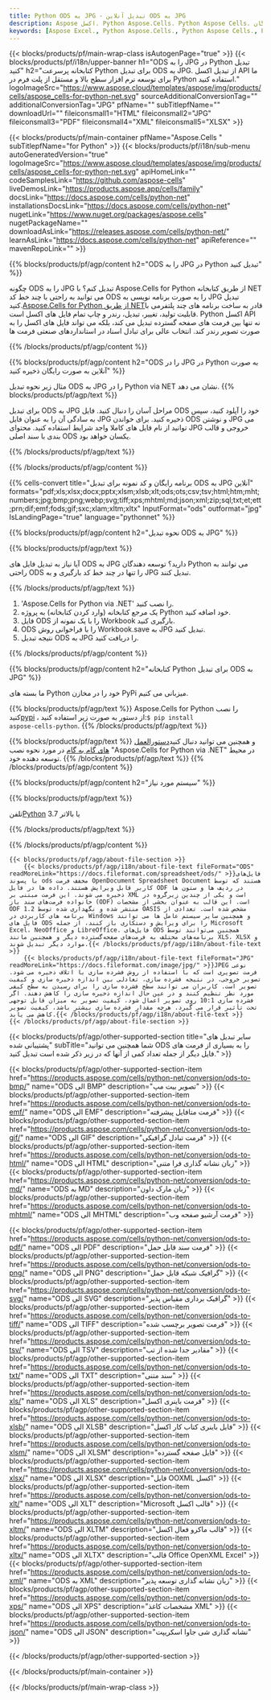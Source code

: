 ```yaml
---
title: Python ODS به JPG - تبدیل آنلاین ODS به JPG
description: Aspose اکسل. Python Aspose.Cells. Python Aspose Cells. آنلاین رایگان Python تبدیل ODS به فرمت ذخیره سازی JPG. Python ODS با فرمت JPG. ODS را در JPG Python ذخیره کنید.
keywords: [Aspose Excel., Python Aspose.Cells., Python Aspose Cells., Python ODS to JPG saveformat., Free Online ODS to JPG Python., Python Convert ODS to JPG]
---
```

{{< blocks/products/pf/main-wrap-class isAutogenPage="true" >}}
{{< blocks/products/pf/i18n/upper-banner h1="ODS را به JPG در Python تبدیل کنید" h2="کتابخانه پرسرعت Python برای تبدیل ODS به JPG. از تبدیل اکسل API ما برای توسعه نرم افزار سطح بالا و مستقل از پلت فرم در Python استفاده کنید." logoImageSrc="https://www.aspose.cloud/templates/aspose/img/products/cells/aspose_cells-for-python-net.svg" sourceAdditionalConversionTag="" additionalConversionTag="JPG" pfName="" subTitlepfName="" downloadUrl="" fileiconsmall1="HTML" fileiconsmall2="JPG" fileiconsmall3="PDF" fileiconsmall4="XML" fileiconsmall5="XLSX" >}}

{{< blocks/products/pf/main-container pfName="Aspose.Cells " subTitlepfName="for Python" >}}
{{< blocks/products/pf/i18n/sub-menu autoGeneratedVersion="true" logoImageSrc="https://www.aspose.cloud/templates/aspose/img/products/cells/aspose_cells-for-python-net.svg" apiHomeLink="" codeSamplesLink="https://github.com/aspose-cells" liveDemosLink="https://products.aspose.app/cells/family" docsLink="https://docs.aspose.com/cells/python-net" installationsDocsLink="https://docs.aspose.com/cells/python-net" nugetLink="https://www.nuget.org/packages/aspose.cells" nugetPackageName="" downloadAsLink="https://releases.aspose.com/cells/python-net/" learnAsLink="https://docs.aspose.com/cells/python-net" apiReference="" mavenRepoLink="" >}}


{{% blocks/products/pf/agp/content h2="ODS را به JPG در Python تبدیل کنید" %}}

 چگونه ODS را به JPG تبدیل کنم؟ با Aspose.Cells for Python از طریق کتابخانه NET می توانید به راحتی با چند خط کد ODS را به صورت برنامه نویسی به JPG تبدیل کنید.[Aspose.Cells for Python از طریق NET](https://pypi.org/project/aspose-cells-python/)قادر به ساخت برنامه های چند پلتفرمی با قابلیت تولید، تغییر، تبدیل، رندر و چاپ تمام فایل های اکسل است. Python اکسل API نه تنها بین فرمت های صفحه گسترده تبدیل می کند، بلکه می تواند فایل های اکسل را به صورت تصویر رندر کند. انتخاب عالی برای تبادل اسناد در استانداردهای صنعتی فرمت ها

{{% /blocks/products/pf/agp/content %}}


{{% blocks/products/pf/agp/content h2="ODS را در JPG در Python به صورت آنلاین به صورت رایگان ذخیره کنید" %}}

مثال زیر نحوه تبدیل ODS به JPG را در Python via NET نشان می دهد.
{{% blocks/products/pf/agp/text %}}

برای تبدیل ODS به JPG مراحل آسان را دنبال کنید. فایل ODS خود را آپلود کنید، سپس به سادگی آن را به عنوان فایل JPG ذخیره کنید. برای خواندن ODS و نوشتن JPG می توانید از نام فایل های کاملا واجد شرایط استفاده کنید. محتوای JPG خروجی و قالب بندی با سند اصلی ODS یکسان خواهد بود.

{{% /blocks/products/pf/agp/text %}}

{{% /blocks/products/pf/agp/content %}}

{{% cells-convert title="برنامه رایگان و کد نمونه برای تبدیل ODS به JPG آنلاین" formats="pdf;xls;xlsx;docx;pptx;xlsm;xlsb;xlt;ods;ots;csv;tsv;html;htm;mht;numbers;jpg;bmp;png;webp;svg;tiff;xps;mhtml;md;json;xml;zip;sql;txt;et;ett;prn;dif;emf;fods;gif;sxc;xlam;xltm;xltx" InputFormat="ods" outformat="jpg" IsLandingPage="true" language="pythonnet" %}}

{{% blocks/products/pf/agp/content h2="نحوه تبدیل ODS به JPG" %}}

{{% blocks/products/pf/agp/text %}}

آیا نیاز به تبدیل فایل های ODS به JPG دارید؟ توسعه دهندگان Python می توانند به راحتی ODS را تنها در چند خط کد بارگیری و به JPG تبدیل کنند.

{{% /blocks/products/pf/agp/text %}}

1.  'Aspose.Cells for Python via .NET' را نصب کنید.
1.  یک مرجع کتابخانه (وارد کردن کتابخانه) به پروژه Python خود اضافه کنید.
1.  فایل ODS را با یک نمونه از Workbook بارگیری کنید.
1.  ODS را با فراخوانی روش Workbook.save به JPG تبدیل کنید.
1.  نتیجه تبدیل ODS به JPG را دریافت کنید.

{{% /blocks/products/pf/agp/content %}}


{{% blocks/products/pf/agp/content h2="کتابخانه Python برای تبدیل ODS به JPG" %}}

ما بسته های Python خود را در مخازن PyPi میزبانی می کنیم.

{{% blocks/products/pf/agp/text %}}
Aspose.Cells for Python را نصب کنید<a href="https://pypi.org/project/aspose-cells-python/">pypi</a> ، از دستور به صورت زیر استفاده کنید:<code>$ pip install aspose-cells-python</code>.
{{% /blocks/products/pf/agp/text %}}

{{% blocks/products/pf/agp/text %}}
 و همچنین می توانید دنبال کنید[دستورالعمل های گام به گام](https://docs.aspose.com/cells/python-net/getting-started/) در مورد نحوه نصب "Aspose.Cells for Python via .NET" در محیط توسعه دهنده خود.
{{% /blocks/products/pf/agp/text %}}
{{% /blocks/products/pf/agp/content %}}

{{% blocks/products/pf/agp/content h2="سیستم مورد نیاز" %}}

{{% blocks/products/pf/agp/text %}}

 تلفن[Python](https://www.python.org/downloads/) 3.7 یا بالاتر
 
{{% /blocks/products/pf/agp/text %}}

{{% /blocks/products/pf/agp/content %}}

<!-- aboutfile Starts -->
    {{< blocks/products/pf/agp/about-file-section >}}
        {{< blocks/products/pf/agp/i18n/about-file-text fileFormat="ODS" readMoreLink="https://docs.fileformat.com/spreadsheet/ods/" >}}فایل‌های با پسوند ods مخفف فرمت OpenDocument Spreadsheet Document هستند که توسط کاربر قابل ویرایش هستند. داده ها در فایل ODF در ردیف ها و ستون ها ذخیره می شوند. این فرمت مبتنی بر XML است و یکی از چندین زیرگروه در خانواده فرمت‌های سند باز (ODF) است. این قالب به عنوان بخشی از مشخصات ODF 1.2 منتشر شده و نگهداری شده توسط OASIS مشخص شده است. تعدادی از برنامه های کاربردی در Windows و همچنین سایر سیستم عامل ها می توانند فایل های ODS را برای ویرایش و دستکاری باز کنند، از جمله Microsoft Excel، NeoOffice و LibreOffice. فایل‌های ODS همچنین می‌توانند توسط برنامه‌های مختلف به فرمت‌های صفحه‌گسترده دیگر و همچنین مانند XLS، XLSX و موارد دیگر تبدیل شوند.{{< /blocks/products/pf/agp/i18n/about-file-text >}}
        {{< blocks/products/pf/agp/i18n/about-file-text fileFormat="JPG" readMoreLink="https://docs.fileformat.com/image/jpg/" >}}JPEG نوعی فرمت تصویری است که با استفاده از روش فشرده سازی با اتلاف ذخیره می شود. تصویر خروجی، در نتیجه فشرده سازی، تعادلی بین اندازه ذخیره سازی و کیفیت تصویر است. کاربران می توانند سطح فشرده سازی را برای رسیدن به سطح کیفی مورد نظر تنظیم کنند و در عین حال اندازه ذخیره سازی را کاهش دهند. اگر فشرده سازی 10:1 روی تصویر اعمال شود، کیفیت تصویر به میزان قابل توجهی تحت تأثیر قرار می گیرد. هرچه مقدار فشرده سازی بیشتر باشد، کیفیت تصویر کاهش می یابد.{{< /blocks/products/pf/agp/i18n/about-file-text >}}
    {{< /blocks/products/pf/agp/about-file-section >}}
<!-- aboutfile Ends -->

{{< blocks/products/pf/agp/other-supported-section title="سایر تبدیل های پشتیبانی شده" subTitle="شما همچنین می توانید ODS را به بسیاری از فرمت های فایل دیگر از جمله تعداد کمی از آنها که در زیر ذکر شده است تبدیل کنید." >}}

{{< blocks/products/pf/agp/other-supported-section-item href="https://products.aspose.com/cells/python-net/conversion/ods-to-bmp/" name="ODS الی BMP" description="تصویر بیت مپ" >}}
{{< blocks/products/pf/agp/other-supported-section-item href="https://products.aspose.com/cells/python-net/conversion/ods-to-emf/" name="ODS الی EMF" description="فرمت متافایل پیشرفته" >}}
{{< blocks/products/pf/agp/other-supported-section-item href="https://products.aspose.com/cells/python-net/conversion/ods-to-gif/" name="ODS الی GIF" description="فرمت تبادل گرافیکی" >}}
{{< blocks/products/pf/agp/other-supported-section-item href="https://products.aspose.com/cells/python-net/conversion/ods-to-html/" name="ODS الی HTML" description="زبان نشانه گذاری فرا متنی" >}}
{{< blocks/products/pf/agp/other-supported-section-item href="https://products.aspose.com/cells/python-net/conversion/ods-to-md/" name="ODS به MD" description="زبان مارک داون" >}}
{{< blocks/products/pf/agp/other-supported-section-item href="https://products.aspose.com/cells/python-net/conversion/ods-to-mhtml/" name="ODS الی MHTML" description="فرمت آرشیو صفحه وب" >}}

{{< blocks/products/pf/agp/other-supported-section-item href="https://products.aspose.com/cells/python-net/conversion/ods-to-pdf/" name="ODS الی PDF" description="فرمت سند قابل حمل" >}}
{{< blocks/products/pf/agp/other-supported-section-item href="https://products.aspose.com/cells/python-net/conversion/ods-to-png/" name="ODS الی PNG" description="گرافیک شبکه قابل حمل" >}}
{{< blocks/products/pf/agp/other-supported-section-item href="https://products.aspose.com/cells/python-net/conversion/ods-to-svg/" name="ODS الی SVG" description="گرافیک برداری مقیاس پذیر" >}}
{{< blocks/products/pf/agp/other-supported-section-item href="https://products.aspose.com/cells/python-net/conversion/ods-to-tiff/" name="ODS الی TIFF" description="فرمت تصویر برچسب شده" >}}
{{< blocks/products/pf/agp/other-supported-section-item href="https://products.aspose.com/cells/python-net/conversion/ods-to-tsv/" name="ODS الی TSV" description="مقادیر جدا شده از تب" >}}
{{< blocks/products/pf/agp/other-supported-section-item href="https://products.aspose.com/cells/python-net/conversion/ods-to-txt/" name="ODS الی TXT" description="سند متنی" >}}
{{< blocks/products/pf/agp/other-supported-section-item href="https://products.aspose.com/cells/python-net/conversion/ods-to-xls/" name="ODS الی XLS" description="فرمت باینری اکسل" >}}
{{< blocks/products/pf/agp/other-supported-section-item href="https://products.aspose.com/cells/python-net/conversion/ods-to-xlsb/" name="ODS الی XLSB" description="فایل باینری کتاب کار اکسل" >}}
{{< blocks/products/pf/agp/other-supported-section-item href="https://products.aspose.com/cells/python-net/conversion/ods-to-xlsm/" name="ODS الی XLSM" description="فایل صفحه گسترده" >}}
{{< blocks/products/pf/agp/other-supported-section-item href="https://products.aspose.com/cells/python-net/conversion/ods-to-xlsx/" name="ODS الی XLSX" description="فایل OOXML اکسل" >}}
{{< blocks/products/pf/agp/other-supported-section-item href="https://products.aspose.com/cells/python-net/conversion/ods-to-xlt/" name="ODS الی XLT" description="Microsoft قالب اکسل" >}}
{{< blocks/products/pf/agp/other-supported-section-item href="https://products.aspose.com/cells/python-net/conversion/ods-to-xltm/" name="ODS الی XLTM" description="قالب ماکرو فعال اکسل" >}}
{{< blocks/products/pf/agp/other-supported-section-item href="https://products.aspose.com/cells/python-net/conversion/ods-to-xltx/" name="ODS الی XLTX" description="قالب Office OpenXML Excel" >}}
{{< blocks/products/pf/agp/other-supported-section-item href="https://products.aspose.com/cells/python-net/conversion/ods-to-xml/" name="ODS به XML" description="زبان نشانه گذاری توسعه پذیر" >}}
{{< blocks/products/pf/agp/other-supported-section-item href="https://products.aspose.com/cells/python-net/conversion/ods-to-xps/" name="ODS الی XPS" description="مشخصات کاغذ XML" >}}
{{< blocks/products/pf/agp/other-supported-section-item href="https://products.aspose.com/cells/python-net/conversion/ods-to-json/" name="ODS الی JSON" description="نشانه گذاری شی جاوا اسکریپت" >}}

{{< /blocks/products/pf/agp/other-supported-section >}}

{{< /blocks/products/pf/main-container >}}
    
{{< /blocks/products/pf/main-wrap-class >}}
